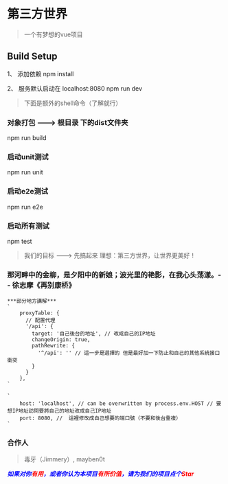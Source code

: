 # 第三方世界

> 一个有梦想的vue项目

## Build Setup

1、 添加依赖
npm install

2、 服务默认启动在 localhost:8080
npm run dev

> 下面是额外的shell命令（了解就行）
### 对象打包 ---> 根目录 下的dist文件夹
npm run build

### 启动unit测试
npm run unit

### 启动e2e测试
npm run e2e

### 启动所有测试
npm test

> 我们的目标 ---> 先搞起来 
> 理想：第三方世界，让世界更美好！

### 那河畔中的金柳，是夕阳中的新娘；波光里的艳影，在我心头荡漾。-- 徐志摩《再别康桥》

```
***部分地方講解***
`
    proxyTable: {
      // 配置代理
      '/api': {
        target: '自己後台的地址', // 改成自己的IP地址
        changeOrigin: true,
        pathRewrite: {
          '^/api': '' // 這一步是選擇的 但是最好加一下防止和自己的其他系統接口衝突
        }
      }
    },
`

`
    host: 'localhost', // can be overwritten by process.env.HOST // 要想IP地址訪問要將自己的地址改成自己IP地址
    port: 8080, //  這裡修改成自己想要的端口號（不要和後台重複）
`
```
### 合作人
> 毒牙（Jimmery）, mayben0t

***<span style="color: blue"> 如果对你<span style="color: red">有用</span>，或者你认为本项目<span style="color: red">有所价值</span>，请为我们的项目点个<span style="color: red">Star</span></span>***




